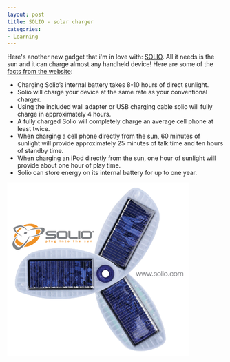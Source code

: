 ```yaml
---
layout: post
title: SOLIO - solar charger
categories:
- Learning
---
```



Here's another new gadget that i'm in love with: [SOLIO](http://www.solio.com/charger/). All it needs is the sun and it can charge almost any handheld device! Here are some of the [facts from the website](http://www.solio.com/charger/explore-solio/how-it-works.html):

- Charging Solio’s internal battery takes 8-10 hours of direct sunlight.
- Solio will charge your device at the same rate as your conventional charger.
- Using the included wall adapter or USB charging cable solio will fully charge in approximately 4 hours.
- A fully charged Solio will completely charge an average cell phone at least twice.
- When charging a cell phone directly from the sun, 60 minutes of sunlight will provide approximately 25 minutes of talk time and ten hours of standby time.
- When charging an iPod directly from the sun, one hour of sunlight will provide about one hour of play time.
- Solio can store energy on its internal battery for up to one year.

![](/img/soliophoto.gif)
